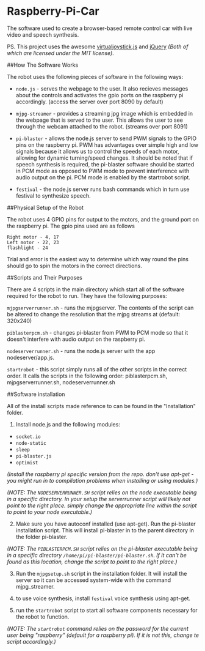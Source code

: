 Raspberry-Pi-Car
================

The software used to create a browser-based remote control car with live video and speech synthesis.

PS. This project uses the awesome [virtualjoystick.js](https://github.com/jeromeetienne/virtualjoystick.js) and [jQuery](http://jquery.com/) *(Both of which are licensed under the MIT license)*.

##How The Software Works

The robot uses the following pieces of software in the following ways:

- `node.js` - serves the webpage to the user. It also recieves messages about the controls and activates the gpio ports on the raspberry pi accordingly. (access the server over port 8090 by default)

- `mjpg-streamer` - provides a streaming jpg image which is embedded in the webpage that is served to the user. This allows the user to see through the webcam attached to the robot. (streams over port 8091)

- `pi-blaster` - allows the node.js server to send PWM signals to the GPIO pins on the raspberry pi. PWM has advantages over simple high and low signals because it allows us to control the speeds of each motor, allowing for dynamic turning/speed changes. It should be noted that if speech synthesis is required, the pi-blaster software should be started in PCM mode as opposed to PWM mode to prevent interference with audio output on the pi. PCM mode is enabled by the startrobot script.

- `festival` - the node.js server runs bash commands which in turn use festival to synthesize speech.



##Physical Setup of the Robot

The robot uses 4 GPIO pins for output to the motors, and the ground port on the raspberry pi. The gpio pins used are as follows

```
Right motor - 4, 17
Left motor - 22, 23
flashlight - 24
```

Trial and error is the easiest way to determine which way round the pins should go to spin the motors in the correct directions.



##Scripts and Their Purposes

There are 4 scripts in the main directory which start all of the software required for the robot to run. They have the following purposes:

`mjpgserverrunner.sh` - runs the mjpgserver. The contents of the script can be altered to change the resolution that the mjpg streams at (default: 320x240)

`piblasterpcm.sh` - changes pi-blaster from PWM to PCM mode so that it doesn't interfere with audio output on the raspberry pi.

`nodeserverrunner.sh` - runs the node.js server with the app nodeserver/app.js.

`startrobot` - this script simply runs all of the other scripts in the correct order. It calls the scripts in the following order: piblasterpcm.sh, mjpgserverrunner.sh, nodeserverrunner.sh



##Software installation

All of the install scripts made reference to can be found in the "Installation" folder.

1.  Install node.js and the following modules:  
  - `socket.io`
  - `node-static`
  - `sleep`
  - `pi-blaster.js`
  - `optimist`

*(Install the raspberry pi specific version from the repo. don't use apt-get - you might run in to compilation problems when installing or using modules.)*

*(NOTE: The `NODESERVERRUNNER.SH` script relies on the node executable being in a specific directory. In your setup the serverrunner script will likely not point to the right place. simply change the appropriate line within the script to point to your node executable.)*

2.  Make sure you have autoconf installed (use apt-get). Run the pi-blaster installation script. This will install pi-blaster in to the parent directory in the folder pi-blaster.

*(NOTE: The `PIBLASTERPCM.SH` script relies on the pi-blaster executable being in a specific directory `/home/pi/pi-blaster/pi-blaster.sh`. If it can't be found as this location, change the script to point to the right place.)*

3.  Run the `mjpgsetup.sh` script in the installation folder. It will install the server so it can be accessed system-wide with the command mjpg_streamer. 

4.  to use voice synthesis, install `festival` voice synthesis using apt-get.

5. run the `startrobot` script to start all software components necessary for the robot to function.

*(NOTE: The `startrobot` command relies on the password for the current user being "raspberry" (default for a raspberry pi). If it is not this, change te script accordingly.)*
